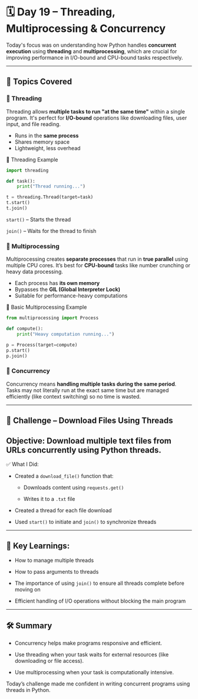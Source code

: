 # 🗓️ Day 19 – Threading, Multiprocessing & Concurrency

Today's focus was on understanding how Python handles **concurrent execution** using **threading** and **multiprocessing**, which are crucial for improving performance in I/O-bound and CPU-bound tasks respectively.

---

## 🧠 Topics Covered

### 🔹 Threading
Threading allows **multiple tasks to run "at the same time"** within a single program. It's perfect for **I/O-bound** operations like downloading files, user input, and file reading.

- Runs in the **same process**
- Shares memory space
- Lightweight, less overhead

🔧 Threading Example

```python
import threading

def task():
    print("Thread running...")

t = threading.Thread(target=task)
t.start()
t.join()
```
`start()` – Starts the thread

`join()` – Waits for the thread to finish


### 🔹 Multiprocessing
Multiprocessing creates **separate processes** that run in **true parallel** using multiple CPU cores. It’s best for **CPU-bound** tasks like number crunching or heavy data processing.

- Each process has **its own memory**
- Bypasses the **GIL (Global Interpreter Lock)**
- Suitable for performance-heavy computations

🔧 Basic Multiprocessing Example

```python
from multiprocessing import Process

def compute():
    print("Heavy computation running...")

p = Process(target=compute)
p.start()
p.join()
```

### 🔹 Concurrency
Concurrency means **handling multiple tasks during the same period**. Tasks may not literally run at the exact same time but are managed efficiently (like context switching) so no time is wasted.

---

## 🎯 Challenge – Download Files Using Threads

## Objective: Download multiple text files from URLs concurrently using Python threads.

✅ What I Did:

- Created a `download_file()` function that:

  - Downloads content using `requests.get()`

  - Writes it to a `.txt` file

- Created a thread for each file download

- Used `start()` to initiate and `join()` to synchronize threads

--- 

## 🧠 Key Learnings:

- How to manage multiple threads

- How to pass arguments to threads

- The importance of using `join()` to ensure all threads complete before moving on

- Efficient handling of I/O operations without blocking the main program

---

## 🛠️ Summary

- Concurrency helps make programs responsive and efficient.

- Use threading when your task waits for external resources (like downloading or file access).

- Use multiprocessing when your task is computationally intensive.

Today’s challenge made me confident in writing concurrent programs using threads in Python.
 
